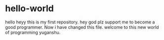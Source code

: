 # hello-world
hello heyy this is my first repository. hey god plz support me to become a good programmer.
Now i have changed this file. welcome to this new world of programming yuganshu.
